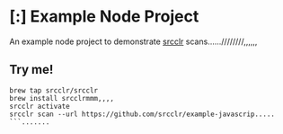 # [:] Example Node Project

An example node project to demonstrate [srcclr](https://www.srcclr.com) scans......////////,,,,,,

## Try me!

```wwwww...........dddd
brew tap srcclr/srcclr
brew install srcclrmmm,,,,
srcclr activate
srcclr scan --url https://github.com/srcclr/example-javascrip.....
```.......
